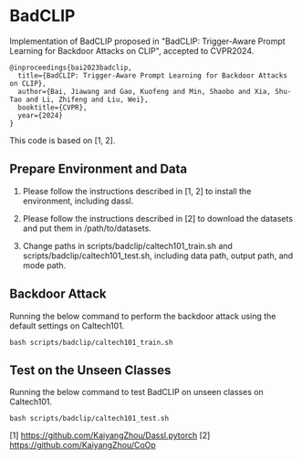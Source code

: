 
# BadCLIP

Implementation of BadCLIP proposed in "BadCLIP: Trigger-Aware Prompt Learning for Backdoor Attacks on CLIP", accepted to CVPR2024.

```shell
@inproceedings{bai2023badclip,
  title={BadCLIP: Trigger-Aware Prompt Learning for Backdoor Attacks on CLIP},
  author={Bai, Jiawang and Gao, Kuofeng and Min, Shaobo and Xia, Shu-Tao and Li, Zhifeng and Liu, Wei},
  booktitle={CVPR},
  year={2024}
}
```

This code is based on [1, 2].

## Prepare Environment and Data
1. Please follow the instructions described in [1, 2] to install the environment, including dassl.

2. Please follow the instructions described in [2] to download the datasets and put them in /path/to/datasets.

3. Change paths in scripts/badclip/caltech101_train.sh and scripts/badclip/caltech101_test.sh, including data path, output path, and mode path.

## Backdoor Attack
Running the below command to perform the backdoor attack using the default settings on Caltech101.

	bash scripts/badclip/caltech101_train.sh

## Test on the Unseen Classes
Running the below command to test BadCLIP on unseen classes on Caltech101.
	
	bash scripts/badclip/caltech101_test.sh




[1] https://github.com/KaiyangZhou/Dassl.pytorch
[2] https://github.com/KaiyangZhou/CoOp
